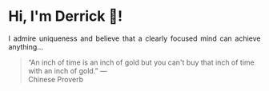 # Hi, I'm Derrick 👋!
<p align="justify">I admire uniqueness and believe that a clearly focused mind can achieve anything...</p> 
<!-- #quote-start -->
<blockquote>&ldquo;An inch of time is an inch of gold but you can't buy that inch of time with an inch of gold.&rdquo; &mdash; <footer>Chinese Proverb</footer></blockquote>
<!-- #quote-end -->
